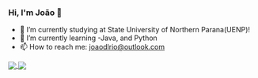 ### Hi, I'm João 👋

- 🔭 I’m currently studying at State University of Northern Parana(UENP)!
- 🌱 I’m currently learning
  -Java, and Python
- 📫 How to reach me: joaodlrio@outlook.com

<div style="display: inline_block">
  <a href="https://github.com/JheyBi">
  <img align="center" heigth="180em" src="https://github-readme-stats.vercel.app/api?username=JheyBi&show_icons=true&theme=tokyonight">
  <img align="center" heigth="180em" src="https://github-readme-stats.vercel.app/api/top-langs/?username=JheyBi&theme=tokyonight&layout=compact">
</div>
  
